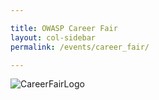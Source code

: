 ```yaml
---

title: OWASP Career Fair
layout: col-sidebar
permalink: /events/career_fair/

---
```


![CareerFairLogo](2022_Career_Fair_Banner_Landscape.png)


